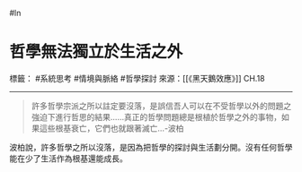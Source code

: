 #ln 
# 哲學無法獨立於生活之外
標籤： #系統思考 #情境與脈絡 #哲學探討 
來源：[[《黑天鵝效應》]] CH.18

---

> 許多哲學宗派之所以註定要沒落，是誤信吾人可以在不受哲學以外的問題之強迫下進行哲思的結果……真正的哲學問題總是根植於哲學之外的事物，如果這些根基衰亡，它們也就跟著滅亡…-波柏

波柏說，許多哲學之所以沒落，是因為把哲學的探討與生活劃分開。沒有任何哲學能在少了生活作為根基還能成長。